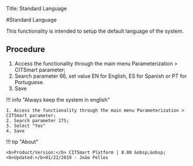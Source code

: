 Title: Standard Language

#Standard Language

This functionality is intended to  setup the default language of the system.  

## Procedure

1. Access the functionality through the main menu Parameterization > CITSmart parameter;   
2. Search parameter 66, set value EN for English, ES for Spanish or PT for Portuguese.
3. Save

!!! info "Always keep the system in english"  

    1. Access the functionality through the main menu Parameterization > CITSmart parameter;   
    2. Search parameter 275; 
    3. Select "Yes"  
    4. Save  
	
	
!!! tip "About"

    <b>Product/Version:</b> CITSmart Platform | 8.00 &nbsp;&nbsp;
    <b>Updated:</b>01/22/2019 - João Pelles  
	
	